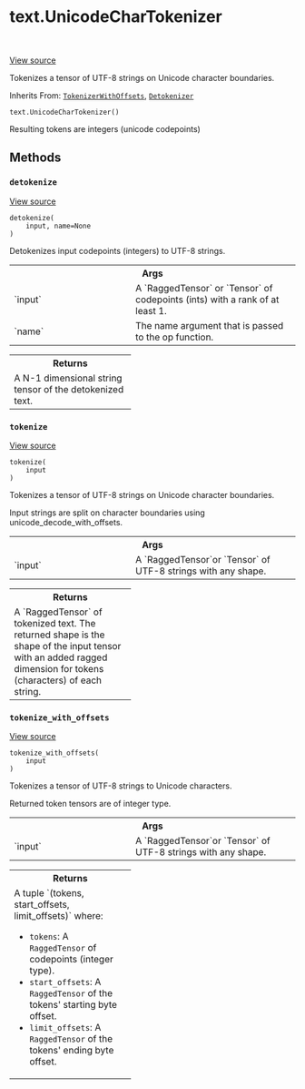 <div itemscope itemtype="http://developers.google.com/ReferenceObject">
<meta itemprop="name" content="text.UnicodeCharTokenizer" />
<meta itemprop="path" content="Stable" />
<meta itemprop="property" content="__init__"/>
<meta itemprop="property" content="detokenize"/>
<meta itemprop="property" content="tokenize"/>
<meta itemprop="property" content="tokenize_with_offsets"/>
</div>

# text.UnicodeCharTokenizer

<!-- Insert buttons and diff -->

<table class="tfo-notebook-buttons tfo-api" align="left">

</table>

<a target="_blank" href="https://github.com/tensorflow/text/tree/master/tensorflow_text/python/ops/unicode_char_tokenizer.py">View
source</a>

Tokenizes a tensor of UTF-8 strings on Unicode character boundaries.

Inherits From: [`TokenizerWithOffsets`](../text/TokenizerWithOffsets.md),
[`Detokenizer`](../text/Detokenizer.md)

<pre class="devsite-click-to-copy prettyprint lang-py tfo-signature-link">
<code>text.UnicodeCharTokenizer()
</code></pre>

<!-- Placeholder for "Used in" -->

Resulting tokens are integers (unicode codepoints)

## Methods

<h3 id="detokenize"><code>detokenize</code></h3>

<a target="_blank" href="https://github.com/tensorflow/text/tree/master/tensorflow_text/python/ops/unicode_char_tokenizer.py">View
source</a>

<pre class="devsite-click-to-copy prettyprint lang-py tfo-signature-link">
<code>detokenize(
    input, name=None
)
</code></pre>

Detokenizes input codepoints (integers) to UTF-8 strings.

<!-- Tabular view -->
 <table class="responsive fixed orange">
<colgroup><col width="214px"><col></colgroup>
<tr><th colspan="2">Args</th></tr>

<tr>
<td>
`input`
</td>
<td>
A `RaggedTensor` or `Tensor` of codepoints (ints) with a rank of at
least 1.
</td>
</tr><tr>
<td>
`name`
</td>
<td>
The name argument that is passed to the op function.
</td>
</tr>
</table>

<!-- Tabular view -->
 <table class="responsive fixed orange">
<colgroup><col width="214px"><col></colgroup>
<tr><th colspan="2">Returns</th></tr>
<tr class="alt">
<td colspan="2">
A N-1 dimensional string tensor of the detokenized text.
</td>
</tr>

</table>

<h3 id="tokenize"><code>tokenize</code></h3>

<a target="_blank" href="https://github.com/tensorflow/text/tree/master/tensorflow_text/python/ops/unicode_char_tokenizer.py">View
source</a>

<pre class="devsite-click-to-copy prettyprint lang-py tfo-signature-link">
<code>tokenize(
    input
)
</code></pre>

Tokenizes a tensor of UTF-8 strings on Unicode character boundaries.

Input strings are split on character boundaries using
unicode_decode_with_offsets.

<!-- Tabular view -->
 <table class="responsive fixed orange">
<colgroup><col width="214px"><col></colgroup>
<tr><th colspan="2">Args</th></tr>

<tr>
<td>
`input`
</td>
<td>
A `RaggedTensor`or `Tensor` of UTF-8 strings with any shape.
</td>
</tr>
</table>

<!-- Tabular view -->

 <table class="responsive fixed orange">
<colgroup><col width="214px"><col></colgroup>
<tr><th colspan="2">Returns</th></tr>
<tr class="alt">
<td colspan="2">
A `RaggedTensor` of tokenized text. The returned shape is the shape of the
input tensor with an added ragged dimension for tokens (characters) of
each string.
</td>
</tr>

</table>

<h3 id="tokenize_with_offsets"><code>tokenize_with_offsets</code></h3>

<a target="_blank" href="https://github.com/tensorflow/text/tree/master/tensorflow_text/python/ops/unicode_char_tokenizer.py">View
source</a>

<pre class="devsite-click-to-copy prettyprint lang-py tfo-signature-link">
<code>tokenize_with_offsets(
    input
)
</code></pre>

Tokenizes a tensor of UTF-8 strings to Unicode characters.

Returned token tensors are of integer type.

<!-- Tabular view -->
 <table class="responsive fixed orange">
<colgroup><col width="214px"><col></colgroup>
<tr><th colspan="2">Args</th></tr>

<tr>
<td>
`input`
</td>
<td>
A `RaggedTensor`or `Tensor` of UTF-8 strings with any shape.
</td>
</tr>
</table>

<!-- Tabular view -->
 <table class="responsive fixed orange">
<colgroup><col width="214px"><col></colgroup>
<tr><th colspan="2">Returns</th></tr>
<tr class="alt">
<td colspan="2">
A tuple `(tokens, start_offsets, limit_offsets)` where:

*   `tokens`: A `RaggedTensor` of codepoints (integer type).
*   `start_offsets`: A `RaggedTensor` of the tokens' starting byte offset.
*   `limit_offsets`: A `RaggedTensor` of the tokens' ending byte offset. </td>
    </tr>

</table>
